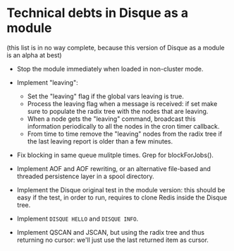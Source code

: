Technical debts in Disque as a module
=====================================

(this list is in no way complete, because this version of Disque as a
 module is an alpha at best)

* Stop the module immediately when loaded in non-cluster mode.

* Implement "leaving":
    - Set the "leaving" flag if the global vars leaving is true.
    - Process the leaving flag when a message is received: if set make sure to
      populate the radix tree with the nodes that are leaving.
    - When a node gets the "leaving" command, broadcast this information
      periodically to all the nodes in the cron timer callback.
    - From time to time remove the "leaving" nodes from the radix tree if the
      last leaving report is older than a few minutes.

* Fix blocking in same queue mulitple times. Grep for blockForJobs().

* Implement AOF and AOF rewriting, or an alternative file-based and threaded
  persistence layer in a spool directory.

* Implement the Disque original test in the module version: this should be
  easy if the test, in order to run, requires to clone Redis inside the
  Disque tree.

* Implement `DISQUE HELLO` and `DISQUE INFO`.

* Implement QSCAN and JSCAN, but using the radix tree and thus returning no cursor: we'll just use the last returned item as cursor.
